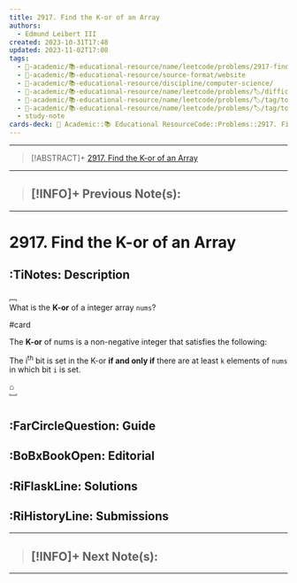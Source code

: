 ```yaml
---
title: 2917. Find the K-or of an Array
authors:
  - Edmund Leibert III
created: 2023-10-31T17:48
updated: 2023-11-02T17:08
tags:
  - 🔴-academic/📚-educational-resource/name/leetcode/problems/2917-find-the-k-or-of-an-array
  - 🔴-academic/📚-educational-resource/source-format/website
  - 🔴-academic/📚-educational-resource/discipline/computer-science/
  - 🔴-academic/📚-educational-resource/name/leetcode/problems/🏷️/difficulty/easy
  - 🔴-academic/📚-educational-resource/name/leetcode/problems/🏷️/tag/topic/array
  - 🔴-academic/📚-educational-resource/name/leetcode/problems/🏷️/tag/topic/bit-manipulation
  - study-note
cards-deck: 🔴 Academic::📚 Educational ResourceCode::Problems::2917. Find the K-or of an Array
---
```


---

> [!ABSTRACT]+
> [2917. Find the K-or of an Array](https://leetcode.com/problems/find-the-k-or-of-an-array/description/)

---

> [!INFO]+ 
> **Previous Note(s)**:
> - 

---

# 2917. Find the K-or of an Array

## :TiNotes: Description

﹇<br>
What is the **K-or** of a integer array `nums`?

#card 

The **K-or** of nums is a non-negative integer that satisfies the following:

The i<sup>th</sup> bit is set in the K-or **if and only if** there are at least `k` elements of `nums` in which bit `i` is set.



⌂
<br>﹈<br>

## :FarCircleQuestion: Guide

## :BoBxBookOpen: Editorial

## :RiFlaskLine: Solutions

## :RiHistoryLine: Submissions


---

> [!INFO]+ 
> **Next Note(s)**:
> - 

---


